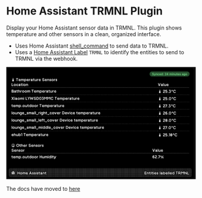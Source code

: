 # Home Assistant TRMNL Plugin

Display your Home Assistant sensor data in TRMNL. This plugin shows temperature and other sensors in a clean, organized interface.

- Uses Home Assistant [shell_command](https://www.home-assistant.io/integrations/shell_command/) to send data to TRMNL.
- Uses a [Home Assistant Label](https://www.home-assistant.io/docs/organizing/labels/) `TRMNL` to identify the entities to send to TRMNL via the webhook.

![Preview - Full](../_plugins/home-assistant-trmnl/preview/full.png)

The docs have moved to [here](../_plugins/home-assistant-trmnl/README.md)